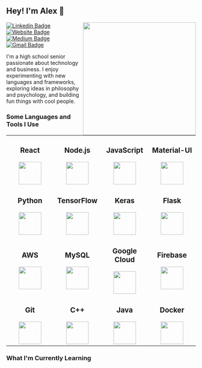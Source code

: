 ## Hey! I'm Alex 👋

<img align='right' src='https://alexyu.ca/files/image.svg' width='300px' />

[![Linkedin Badge](https://img.shields.io/badge/-alexjy-blue?style=flat&logo=Linkedin&logoColor=white&link=https://www.linkedin.com/in/alexjy)](https://www.linkedin.com/in/alexjy)
[![Website Badge](https://img.shields.io/badge/-alexyu.ca-E34F26?style=flat&logo=HTML5&logoColor=white&link=https://alexyu.ca)](https://alexyu.ca)
[![Medium Badge](https://img.shields.io/badge/-@alexjy-000000?style=flat&labelColor=000000&logo=Medium&link=https://medium.com/@alexjy)](https://medium.com/@alexjy)
[![Gmail Badge](https://img.shields.io/badge/-alex@alexyu.ca-D14836?style=flat&logo=Gmail&logoColor=white&link=mailto:alex@alexyu.ca)](mailto:alex@alexyu.ca)

I'm a high school senior passionate about technology and business. I enjoy experimenting with new languages and frameworks, exploring ideas in philosophy and psychology, and building fun things with cool people.

### Some Languages and Tools I Use

<table>
<tr>
<td align="center">
<span><h3><center>React</center></h3></span> 
<img height=60px src="https://simpleicons.org/icons/react.svg"> 
</td>
<td align="center">
<span><h3><center>Node.js</center></h3></span> 
<img height=60px src="https://simpleicons.org/icons/node-dot-js.svg"> 
</td>
<td align="center">
<span><h3><center>JavaScript</center></h3></span> 
<img height=60px src="https://simpleicons.org/icons/javascript.svg"> 
</td>
<td align="center">
<span><h3><center>Material-UI</center></h3></span> 
<img height=60px src="https://simpleicons.org/icons/material-ui.svg"> 
</td>
</tr>
<tr>
<td align="center" width="25%">
<span><h3><center>Python</center></h3></span> 
<img height=60px src="https://simpleicons.org/icons/python.svg"> 
</td>
<td align="center" width="25%">
<span><h3><center>TensorFlow</center></h3></span> 
<img height=60px src="https://simpleicons.org/icons/tensorflow.svg"> 
</td>
<td align="center" width="25%">
<span><h3><center>Keras</center></h3></span> 
<img height=60px src="https://simpleicons.org/icons/keras.svg"> 
</td>
<td align="center" width="25%">
<span><h3><center>Flask</center></h3></span> 
<img height=60px src="https://simpleicons.org/icons/flask.svg"> 
</td>
</tr>
<tr>
<td align="center" width="25%">
<span><h3><center>AWS</center></h3></span> 
<img height=60px src="https://simpleicons.org/icons/amazonaws.svg"> 
</td>
<td align="center" width="25%">
<span><h3><center>MySQL</center></h3></span> 
<img height=60px src="https://simpleicons.org/icons/mysql.svg"> 
</td>
<td align="center" width="25%">
<span><h3><center>Google Cloud</center></h3></span> 
<img height=60px src="https://simpleicons.org/icons/googlecloud.svg"> 
</td>
<td align="center" width="25%">
<span><h3><center>Firebase</center></h3></span> 
<img height=60px src="https://simpleicons.org/icons/firebase.svg"> 
</td>
</tr>
<tr>
<td align="center" width="25%">
<span><h3><center>Git</center></h3></span> 
<img height=60px src="https://simpleicons.org/icons/git.svg"> 
</td>
<td align="center" width="25%">
<span><h3><center>C++</center></h3></span> 
<img height=60px src="https://simpleicons.org/icons/cplusplus.svg"> 
</td>
<td align="center" width="25%">
<span><h3><center>Java</center></h3></span> 
<img height=60px src="https://simpleicons.org/icons/java.svg"> 
</td>
<td align="center" width="25%">
<span><h3><center>Docker</center></h3></span> 
<img height=60px src="https://simpleicons.org/icons/docker.svg"> 
</td>
</tr>
</table>

### What I'm Currently Learning

<!--**uyxela/uyxela** is a ✨ _special_ ✨ repository because its `README.md` (this file) appears on your GitHub profile.

Here are some ideas to get you started:

- 🔭 I’m currently working on ...
- 🌱 I’m currently learning ...
- 👯 I’m looking to collaborate on ...
- 🤔 I’m looking for help with ...
- 💬 Ask me about ...
- 📫 How to reach me: ...
- 😄 Pronouns: ...
- ⚡ Fun fact: ...
-->
